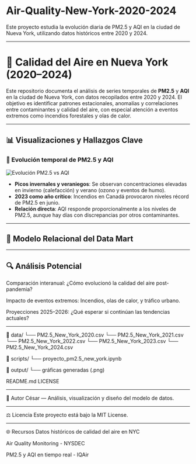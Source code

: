 # Air-Quality-New-York-2020-2024
Este proyecto estudia la evolución diaria de PM2.5 y AQI en la ciudad de Nueva York, utilizando datos históricos entre 2020 y 2024. 

---

# 🗽 Calidad del Aire en Nueva York (2020–2024)

Este repositorio documenta el análisis de series temporales de **PM2.5** y **AQI** en la ciudad de Nueva York, con datos recopilados entre 2020 y 2024. El objetivo es identificar patrones estacionales, anomalías y correlaciones entre contaminantes y calidad del aire, con especial atención a eventos extremos como incendios forestales y olas de calor.

---

## 📊 Visualizaciones y Hallazgos Clave

### 🌆 Evolución temporal de PM2.5 y AQI

![Evolución PM2.5 vs AQI](ruta/a/grafico1.png)

- **Picos invernales y veraniegos**: Se observan concentraciones elevadas en invierno (calefacción) y verano (ozono y eventos de humo).
- **2023 como año crítico**: Incendios en Canadá provocaron niveles récord de PM2.5 en junio.
- **Relación directa**: AQI responde proporcionalmente a los niveles de PM2.5, aunque hay días con discrepancias por otros contaminantes.

---

## 🧮 Modelo Relacional del Data Mart


---

## **🔍 Análisis Potencial**
Comparación interanual: ¿Cómo evolucionó la calidad del aire post-pandemia?

Impacto de eventos extremos: Incendios, olas de calor, y tráfico urbano.

Proyecciones 2025–2026: ¿Qué esperar si continúan las tendencias actuales?

---

📁 data/
    └── PM2.5_New_York_2020.csv
    └── PM2.5_New_York_2021.csv
    └── PM2.5_New_York_2022.csv
    └── PM2.5_New_York_2023.csv
    └── PM2.5_New_York_2024.csv

📁 scripts/
    └── proyecto_pm2.5_new_york.ipynb

📁 output/
    └── gráficas generadas (.png)

README.md
LICENSE

---

👤 Autor
César — Análisis, visualización y diseño del modelo de datos.

---

⚖️ Licencia
Este proyecto está bajo la MIT License.

---

🌐 Recursos
Datos históricos de calidad del aire en NYC

Air Quality Monitoring - NYSDEC

PM2.5 y AQI en tiempo real - IQAir

